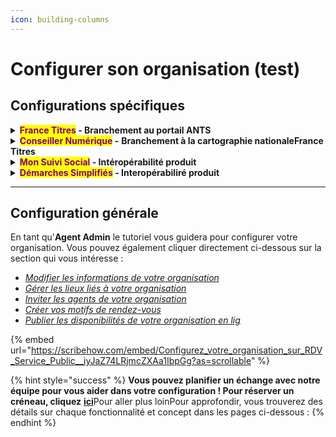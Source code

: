 ```yaml
---
icon: building-columns
---
```


# Configurer son organisation (test)

## Configurations spécifiques

<details>

<summary><mark style="color:purple;"><strong>France Titres</strong></mark><strong> - Branchement au portail ANTS</strong> </summary>

xxx x xxxxxx xx x x  xxxxxxxxxxxx x xxxxxx xx x x  xxxxxxxxxxxx x xxxxxx xx x x  xxxxxxxxxxxx x xxxxxx xx x x  xxxxxxxxxxxx x xxxxxx xx x x  xxxxxxxxxxxx x xxxxxx xx x x  xxxxxxxxxxxx x xxxxxx xx x x  xxxxxxxxxxxx x xxxxxx xx x x  xxxxxxxxxxxx x xxxxxx xx x x  xxxxxxxxxxxx x xxxxxx xx x x  xxxxxxxxxxxx x xxxxxx xx x x  xxxxxxxxxxxx x xxxxxx xx x x  xxxxxxxxxxxx x xxxxxx xx x x  xxxxxxxxxxxx x xxxxxx xx x x  xxxxxxxxxxxx x xxxxxx xx x x  xxxxxxxxx

* [_Paramétrer vos motifs de rendez-vous et les relier à France Titres_](https://scribehow.com/shared/Configurez_votre_organisation_sur_RDV_Service_Public_DR__Xjgc9TCtSaSmotYxkSguPg#6a9665bb)&#x20;

</details>

<details>

<summary><mark style="color:purple;"><strong>Conseiller Numérique</strong></mark><strong> -</strong> <strong>Branchement à la cartographie nationaleFrance Titres</strong> </summary>

xxx x xxxxxx xx x x  xxxxxxxxxxxx x xxxxxx xx x x  xxxxxxxxxxxx x xxxxxx xx x x  xxxxxxxxxxxx x xxxxxx xx x x  xxxxxxxxxxxx x xxxxxx xx x x  xxxxxxxxxxxx x xxxxxx xx x x  xxxxxxxxxxxx x xxxxxx xx x x  xxxxxxxxxxxx x xxxxxx xx x x  xxxxxxxxxxxx x xxxxxx xx x x  xxxxxxxxxxxx x xxxxxx xx x x  xxxxxxxxxxxx x xxxxxx xx x x  xxxxxxxxxxxx x xxxxxx xx x x  xxxxxxxxxxxx x xxxxxx xx x x  xxxxxxxxxxxx x xxxxxx xx x x  xxxxxxxxxxxx x xxxxxx xx x x  xxxxxxxxx

* [Paramétrer vos motifs de rendez-vous et les brancher à la cartographie](https://scribehow.com/embed/Mediation_Numerique__Parametrage_de_votre_organisation__r53g8hoKTKSUGN5Aj5At7A?as=scrollable)

</details>

<details>

<summary><mark style="color:purple;"><strong>Mon Suivi Social</strong></mark><strong> - Intéropérabilité produit</strong></summary>

xxx x xxxxxx xx x x  xxxxxxxxxxxx x xxxxxx xx x x  xxxxxxxxxxxx x xxxxxx xx x x  xxxxxxxxxxxx x xxxxxx xx x x  xxxxxxxxxxxx x xxxxxx xx x x  xxxxxxxxxxxx x xxxxxx xx x x  xxxxxxxxxxxx x xxxxxx xx x x  xxxxxxxxxxxx x xxxxxx xx x x  xxxxxxxxxxxx x xxxxxx xx x x  xxxxxxxxxxxx x xxxxxx xx x x  xxxxxxxxxxxx x xxxxxx xx x x  xxxxxxxxxxxx x xxxxxx xx x x  xxxxxxxxxxxx x xxxxxx xx x x  xxxxxxxxxxxx x xxxxxx xx x x  xxxxxxxxxxxx x xxxxxx xx x x  xxxxxxxxx

* [Paramétrer vos motifs de rendez-vous et les brancher à la cartographie](https://scribehow.com/embed/Mediation_Numerique__Parametrage_de_votre_organisation__r53g8hoKTKSUGN5Aj5At7A?as=scrollable)

</details>

<details>

<summary><mark style="color:purple;"><strong>Démarches Simplifiés</strong></mark><strong> - Interopérabiliré produit</strong> </summary>



xxx x xxxxxx xx x x  xxxxxxxxxxxx x xxxxxx xx x x  xxxxxxxxxxxx x xxxxxx xx x x  xxxxxxxxxxxx x xxxxxx xx x x  xxxxxxxxxxxx x xxxxxx xx x x  xxxxxxxxxxxx x xxxxxx xx x x  xxxxxxxxxxxx x xxxxxx xx x x  xxxxxxxxxxxx x xxxxxx xx x x  xxxxxxxxxxxx x xxxxxx xx x x  xxxxxxxxxxxx x xxxxxx xx x x  xxxxxxxxxxxx x xxxxxx xx x x  xxxxxxxxxxxx x xxxxxx xx x x  xxxxxxxxxxxx x xxxxxx xx x x  xxxxxxxxxxxx x xxxxxx xx x x  xxxxxxxxxxxx x xxxxxx xx x x  xxxxxxxxx

* [Paramétrer vos motifs de rendez-vous et les brancher à la cartographie](https://scribehow.com/embed/Mediation_Numerique__Parametrage_de_votre_organisation__r53g8hoKTKSUGN5Aj5At7A?as=scrollable)

</details>

***



## Configuration générale

En tant qu'**Agent Admin** le tutoriel vous guidera pour configurer votre organisation.  Vous pouvez également cliquer directement ci-dessous sur la section qui vous intéresse :

* ​[_Modifier les informations de votre organisation_](https://scribehow.com/shared/Configurez_votre_organisation_sur_RDV_Service_Public__iyJaZ74LRjmcZXAa1IbpGg#0316ab71)
* ​[_Gérer les lieux liés à votre organisation_](https://scribehow.com/shared/Configurez_votre_organisation_sur_RDV_Service_Public__iyJaZ74LRjmcZXAa1IbpGg#e547c8a4)
* ​[_Inviter les agents de votre organisation_](https://scribehow.com/shared/Configurez_votre_organisation_sur_RDV_Service_Public__iyJaZ74LRjmcZXAa1IbpGg#19970bdf)​
* ​[_Créer vos motifs de rendez-vous_](https://scribehow.com/shared/Configurez_votre_organisation_sur_RDV_Service_Public__iyJaZ74LRjmcZXAa1IbpGg#5e4bffd7)
* ​[_Publier les disponibilités de votre organisation en lig_](https://scribehow.com/shared/Configurez_votre_organisation_sur_RDV_Service_Public__iyJaZ74LRjmcZXAa1IbpGg#f0ebfacc)

{% embed url="https://scribehow.com/embed/Configurez_votre_organisation_sur_RDV_Service_Public__iyJaZ74LRjmcZXAa1IbpGg?as=scrollable" %}

{% hint style="success" %}
**Vous pouvez planifier un échange avec notre équipe pour vous aider dans votre configuration ! Pour réserver un créneau, cliquez** [**ici**](https://cal.com/team/rdv-service-public/aide-a-la-configuration)Pour aller plus loinPour approfondir, vous trouverez des détails sur chaque fonctionnalité et concept dans les pages ci-dessous :&#x20;
{% endhint %}

